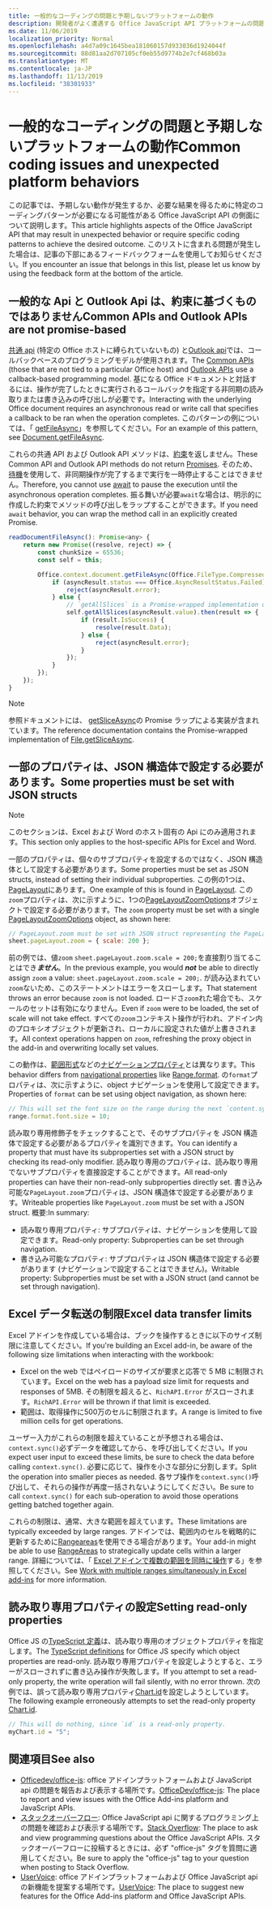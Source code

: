 ```yaml
---
title: 一般的なコーディングの問題と予期しないプラットフォームの動作
description: 開発者がよく遭遇する Office JavaScript API プラットフォームの問題の一覧です。
ms.date: 11/06/2019
localization_priority: Normal
ms.openlocfilehash: a4d7a09c1645bea181060157d933036d1924044f
ms.sourcegitcommit: 88d81aa2d707105cf0eb55d9774b2e7cf468b03a
ms.translationtype: MT
ms.contentlocale: ja-JP
ms.lasthandoff: 11/13/2019
ms.locfileid: "38301933"
---
```

# <a name="common-coding-issues-and-unexpected-platform-behaviors"></a><span data-ttu-id="a6d41-103">一般的なコーディングの問題と予期しないプラットフォームの動作</span><span class="sxs-lookup"><span data-stu-id="a6d41-103">Common coding issues and unexpected platform behaviors</span></span>

<span data-ttu-id="a6d41-104">この記事では、予期しない動作が発生するか、必要な結果を得るために特定のコーディングパターンが必要になる可能性がある Office JavaScript API の側面について説明します。</span><span class="sxs-lookup"><span data-stu-id="a6d41-104">This article highlights aspects of the Office JavaScript API that may result in unexpected behavior or require specific coding patterns to achieve the desired outcome.</span></span> <span data-ttu-id="a6d41-105">このリストに含まれる問題が発生した場合は、記事の下部にあるフィードバックフォームを使用してお知らせください。</span><span class="sxs-lookup"><span data-stu-id="a6d41-105">If you encounter an issue that belongs in this list, please let us know by using the feedback form at the bottom of the article.</span></span>

## <a name="common-apis-and-outlook-apis-are-not-promise-based"></a><span data-ttu-id="a6d41-106">一般的な Api と Outlook Api は、約束に基づくものではありません</span><span class="sxs-lookup"><span data-stu-id="a6d41-106">Common APIs and Outlook APIs are not promise-based</span></span>

<span data-ttu-id="a6d41-107">[共通 api](/javascript/api/office) (特定の Office ホストに縛られていないもの) と[Outlook api](/javascript/api/outlook)では、コールバックベースのプログラミングモデルが使用されます。</span><span class="sxs-lookup"><span data-stu-id="a6d41-107">The [Common APIs](/javascript/api/office) (those that are not tied to a particular Office host) and [Outlook APIs](/javascript/api/outlook) use a callback-based programming model.</span></span> <span data-ttu-id="a6d41-108">基になる Office ドキュメントと対話するには、操作が完了したときに実行されるコールバックを指定する非同期の読み取りまたは書き込みの呼び出しが必要です。</span><span class="sxs-lookup"><span data-stu-id="a6d41-108">Interacting with the underlying Office document requires an asynchronous read or write call that specifies a callback to be ran when the operation completes.</span></span> <span data-ttu-id="a6d41-109">このパターンの例については、「 [getFileAsync](/javascript/api/office/office.document#getfileasync-filetype--options--callback-)」を参照してください。</span><span class="sxs-lookup"><span data-stu-id="a6d41-109">For an example of this pattern, see [Document.getFileAsync](/javascript/api/office/office.document#getfileasync-filetype--options--callback-).</span></span>

<span data-ttu-id="a6d41-110">これらの共通 API および Outlook API メソッドは、[約束](https://developer.mozilla.org/docs/Web/JavaScript/Reference/Global_Objects/Promise)を返しません。</span><span class="sxs-lookup"><span data-stu-id="a6d41-110">These Common API and Outlook API methods do not return [Promises](https://developer.mozilla.org/docs/Web/JavaScript/Reference/Global_Objects/Promise).</span></span> <span data-ttu-id="a6d41-111">そのため、[待機](https://developer.mozilla.org/docs/Web/JavaScript/Reference/Operators/await)を使用して、非同期操作が完了するまで実行を一時停止することはできません。</span><span class="sxs-lookup"><span data-stu-id="a6d41-111">Therefore, you cannot use [await](https://developer.mozilla.org/docs/Web/JavaScript/Reference/Operators/await) to pause the execution until the asynchronous operation completes.</span></span> <span data-ttu-id="a6d41-112">振る舞いが必要`await`な場合は、明示的に作成した約束でメソッドの呼び出しをラップすることができます。</span><span class="sxs-lookup"><span data-stu-id="a6d41-112">If you need `await` behavior, you can wrap the method call in an explicitly created Promise.</span></span>

```js
readDocumentFileAsync(): Promise<any> {
    return new Promise((resolve, reject) => {
        const chunkSize = 65536;
        const self = this;

        Office.context.document.getFileAsync(Office.FileType.Compressed, { sliceSize: chunkSize }, (asyncResult) => {
            if (asyncResult.status === Office.AsyncResultStatus.Failed) {
                reject(asyncResult.error);
            } else {
                // `getAllSlices` is a Promise-wrapped implementation of File.getSliceAsync.
                self.getAllSlices(asyncResult.value).then(result => {
                    if (result.IsSuccess) {
                        resolve(result.Data);
                    } else {
                        reject(asyncResult.error);
                    }
                });
            }
        });
    });
}
```

> [!NOTE]
> <span data-ttu-id="a6d41-113">参照ドキュメントには、 [getSliceAsync](/javascript/api/office/office.file#getsliceasync-sliceindex--callback-)の Promise ラップによる実装が含まれています。</span><span class="sxs-lookup"><span data-stu-id="a6d41-113">The reference documentation contains the Promise-wrapped implementation of [File.getSliceAsync](/javascript/api/office/office.file#getsliceasync-sliceindex--callback-).</span></span>

## <a name="some-properties-must-be-set-with-json-structs"></a><span data-ttu-id="a6d41-114">一部のプロパティは、JSON 構造体で設定する必要があります。</span><span class="sxs-lookup"><span data-stu-id="a6d41-114">Some properties must be set with JSON structs</span></span>

> [!NOTE]
> <span data-ttu-id="a6d41-115">このセクションは、Excel および Word のホスト固有の Api にのみ適用されます。</span><span class="sxs-lookup"><span data-stu-id="a6d41-115">This section only applies to the host-specific APIs for Excel and Word.</span></span>

<span data-ttu-id="a6d41-116">一部のプロパティは、個々のサブプロパティを設定するのではなく、JSON 構造体として設定する必要があります。</span><span class="sxs-lookup"><span data-stu-id="a6d41-116">Some properties must be set as JSON structs, instead of setting their individual subproperties.</span></span> <span data-ttu-id="a6d41-117">この例の1つは、 [PageLayout](/javascript/api/excel/excel.pagelayout)にあります。</span><span class="sxs-lookup"><span data-stu-id="a6d41-117">One example of this is found in [PageLayout](/javascript/api/excel/excel.pagelayout).</span></span> <span data-ttu-id="a6d41-118">この`zoom`プロパティは、次に示すように、1つの[PageLayoutZoomOptions](/javascript/api/excel/excel.pagelayoutzoomoptions)オブジェクトで設定する必要があります。</span><span class="sxs-lookup"><span data-stu-id="a6d41-118">The `zoom` property must be set with a single [PageLayoutZoomOptions](/javascript/api/excel/excel.pagelayoutzoomoptions) object, as shown here:</span></span>

```js
// PageLayout.zoom must be set with JSON struct representing the PageLayoutZoomOptions object.
sheet.pageLayout.zoom = { scale: 200 };
```

<span data-ttu-id="a6d41-119">前の例では、値`zoom` `sheet.pageLayout.zoom.scale = 200;`を直接割り当てることはでき***ません***。</span><span class="sxs-lookup"><span data-stu-id="a6d41-119">In the previous example, you would ***not*** be able to directly assign `zoom` a value: `sheet.pageLayout.zoom.scale = 200;`.</span></span> <span data-ttu-id="a6d41-120">が読み込まれてい`zoom`ないため、このステートメントはエラーをスローします。</span><span class="sxs-lookup"><span data-stu-id="a6d41-120">That statement throws an error because `zoom` is not loaded.</span></span> <span data-ttu-id="a6d41-121">ロードさ`zoom`れた場合でも、スケールのセットは有効になりません。</span><span class="sxs-lookup"><span data-stu-id="a6d41-121">Even if `zoom` were to be loaded, the set of scale will not take effect.</span></span> <span data-ttu-id="a6d41-122">すべての`zoom`コンテキスト操作が行われ、アドイン内のプロキシオブジェクトが更新され、ローカルに設定された値が上書きされます。</span><span class="sxs-lookup"><span data-stu-id="a6d41-122">All context operations happen on `zoom`, refreshing the proxy object in the add-in and overwriting locally set values.</span></span>

<span data-ttu-id="a6d41-123">この動作は、[範囲形式](/javascript/api/excel/excel.range#format)などの[ナビゲーションプロパティ](../excel/excel-add-ins-advanced-concepts.md#scalar-and-navigation-properties)とは異なります。</span><span class="sxs-lookup"><span data-stu-id="a6d41-123">This behavior differs from [navigational properties](../excel/excel-add-ins-advanced-concepts.md#scalar-and-navigation-properties) like [Range.format](/javascript/api/excel/excel.range#format).</span></span> <span data-ttu-id="a6d41-124">の`format`プロパティは、次に示すように、object ナビゲーションを使用して設定できます。</span><span class="sxs-lookup"><span data-stu-id="a6d41-124">Properties of `format` can be set using object navigation, as shown here:</span></span>

```js
// This will set the font size on the range during the next `content.sync()`.
range.format.font.size = 10;
```

<span data-ttu-id="a6d41-125">読み取り専用修飾子をチェックすることで、そのサブプロパティを JSON 構造体で設定する必要があるプロパティを識別できます。</span><span class="sxs-lookup"><span data-stu-id="a6d41-125">You can identify a property that must have its subproperties set with a JSON struct by checking its read-only modifier.</span></span> <span data-ttu-id="a6d41-126">読み取り専用のプロパティは、読み取り専用でないサブプロパティを直接設定することができます。</span><span class="sxs-lookup"><span data-stu-id="a6d41-126">All read-only properties can have their non-read-only subproperties directly set.</span></span> <span data-ttu-id="a6d41-127">書き込み可能な`PageLayout.zoom`プロパティは、JSON 構造体で設定する必要があります。</span><span class="sxs-lookup"><span data-stu-id="a6d41-127">Writeable properties like `PageLayout.zoom` must be set with a JSON struct.</span></span> <span data-ttu-id="a6d41-128">概要:</span><span class="sxs-lookup"><span data-stu-id="a6d41-128">In summary:</span></span>

- <span data-ttu-id="a6d41-129">読み取り専用プロパティ: サブプロパティは、ナビゲーションを使用して設定できます。</span><span class="sxs-lookup"><span data-stu-id="a6d41-129">Read-only property: Subproperties can be set through navigation.</span></span>
- <span data-ttu-id="a6d41-130">書き込み可能なプロパティ: サブプロパティは JSON 構造体で設定する必要があります (ナビゲーションで設定することはできません)。</span><span class="sxs-lookup"><span data-stu-id="a6d41-130">Writable property: Subproperties must be set with a JSON struct (and cannot be set through navigation).</span></span>

## <a name="excel-data-transfer-limits"></a><span data-ttu-id="a6d41-131">Excel データ転送の制限</span><span class="sxs-lookup"><span data-stu-id="a6d41-131">Excel data transfer limits</span></span>

<span data-ttu-id="a6d41-132">Excel アドインを作成している場合は、ブックを操作するときに以下のサイズ制限に注意してください。</span><span class="sxs-lookup"><span data-stu-id="a6d41-132">If you're building an Excel add-in, be aware of the following size limitations when interacting with the workbook:</span></span>

- <span data-ttu-id="a6d41-133">Excel on the web ではペイロードのサイズが要求と応答で 5 MB に制限されています。</span><span class="sxs-lookup"><span data-stu-id="a6d41-133">Excel on the web has a payload size limit for requests and responses of 5MB.</span></span> <span data-ttu-id="a6d41-134">その制限を超えると、`RichAPI.Error` がスローされます。</span><span class="sxs-lookup"><span data-stu-id="a6d41-134">`RichAPI.Error` will be thrown if that limit is exceeded.</span></span>
- <span data-ttu-id="a6d41-135">範囲は、取得操作に500万のセルに制限されます。</span><span class="sxs-lookup"><span data-stu-id="a6d41-135">A range is limited to five million cells for get operations.</span></span>

<span data-ttu-id="a6d41-136">ユーザー入力がこれらの制限を超えていることが予想される場合は、 `context.sync()`必ずデータを確認してから、を呼び出してください。</span><span class="sxs-lookup"><span data-stu-id="a6d41-136">If you expect user input to exceed these limits, be sure to check the data before calling `context.sync()`.</span></span> <span data-ttu-id="a6d41-137">必要に応じて、操作を小さな部分に分割します。</span><span class="sxs-lookup"><span data-stu-id="a6d41-137">Split the operation into smaller pieces as needed.</span></span> <span data-ttu-id="a6d41-138">各サブ操作を`context.sync()`呼び出して、それらの操作が再度一括されないようにしてください。</span><span class="sxs-lookup"><span data-stu-id="a6d41-138">Be sure to call `context.sync()` for each sub-operation to avoid those operations getting batched together again.</span></span>

<span data-ttu-id="a6d41-139">これらの制限は、通常、大きな範囲を超えています。</span><span class="sxs-lookup"><span data-stu-id="a6d41-139">These limitations are typically exceeded by large ranges.</span></span> <span data-ttu-id="a6d41-140">アドインでは、範囲内のセルを戦略的に更新するために[Rangeareas](/javascript/api/excel/excel.rangeareas)を使用できる場合があります。</span><span class="sxs-lookup"><span data-stu-id="a6d41-140">Your add-in might be able to use [RangeAreas](/javascript/api/excel/excel.rangeareas) to strategically update cells within a larger range.</span></span> <span data-ttu-id="a6d41-141">詳細については、「 [Excel アドインで複数の範囲を同時に操作](../excel/excel-add-ins-multiple-ranges.md)する」を参照してください。</span><span class="sxs-lookup"><span data-stu-id="a6d41-141">See [Work with multiple ranges simultaneously in Excel add-ins](../excel/excel-add-ins-multiple-ranges.md) for more information.</span></span>

## <a name="setting-read-only-properties"></a><span data-ttu-id="a6d41-142">読み取り専用プロパティの設定</span><span class="sxs-lookup"><span data-stu-id="a6d41-142">Setting read-only properties</span></span>

<span data-ttu-id="a6d41-143">Office JS の[TypeScript 定義](/referencing-the-javascript-api-for-office-library-from-its-cdn.md)は、読み取り専用のオブジェクトプロパティを指定します。</span><span class="sxs-lookup"><span data-stu-id="a6d41-143">The [TypeScript definitions](/referencing-the-javascript-api-for-office-library-from-its-cdn.md) for Office JS specify which object properties are read-only.</span></span> <span data-ttu-id="a6d41-144">読み取り専用プロパティを設定しようとすると、エラーがスローされずに書き込み操作が失敗します。</span><span class="sxs-lookup"><span data-stu-id="a6d41-144">If you attempt to set a read-only property, the write operation will fail silently, with no error thrown.</span></span> <span data-ttu-id="a6d41-145">次の例では、誤って読み取り専用プロパティ[Chart.id](/javascript/api/excel/excel.chart#id)を設定しようとしています。</span><span class="sxs-lookup"><span data-stu-id="a6d41-145">The following example erroneously attempts to set the read-only property [Chart.id](/javascript/api/excel/excel.chart#id).</span></span>

```js
// This will do nothing, since `id` is a read-only property.
myChart.id = "5";
```

## <a name="see-also"></a><span data-ttu-id="a6d41-146">関連項目</span><span class="sxs-lookup"><span data-stu-id="a6d41-146">See also</span></span>

- <span data-ttu-id="a6d41-147">[Officedev/office-js](https://github.com/OfficeDev/office-js/issues): office アドインプラットフォームおよび JavaScript api の問題を報告および表示する場所です。</span><span class="sxs-lookup"><span data-stu-id="a6d41-147">[OfficeDev/office-js](https://github.com/OfficeDev/office-js/issues): The place to report and view issues with the Office Add-ins platform and JavaScript APIs.</span></span>
- <span data-ttu-id="a6d41-148">[スタックオーバーフロー](https://stackoverflow.com/questions/tagged/office-js): Office JavaScript api に関するプログラミング上の問題を確認および表示する場所です。</span><span class="sxs-lookup"><span data-stu-id="a6d41-148">[Stack Overflow](https://stackoverflow.com/questions/tagged/office-js): The place to ask and view programming questions about the Office JavaScript APIs.</span></span> <span data-ttu-id="a6d41-149">スタックオーバーフローに投稿するときには、必ず "office-js" タグを質問に適用してください。</span><span class="sxs-lookup"><span data-stu-id="a6d41-149">Be sure to apply the "office-js" tag to your question when posting to Stack Overflow.</span></span>
- <span data-ttu-id="a6d41-150">[UserVoice](https://officespdev.uservoice.com/): office アドインプラットフォームおよび Office JavaScript api の新機能を提案する場所です。</span><span class="sxs-lookup"><span data-stu-id="a6d41-150">[UserVoice](https://officespdev.uservoice.com/): The place to suggest new features for the Office Add-ins platform and Office JavaScript APIs.</span></span>
